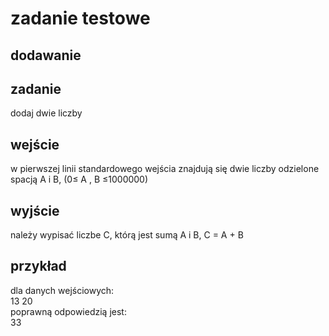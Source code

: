 # zadanie testowe
## dodawanie
## zadanie
dodaj dwie liczby
## wejście 
w pierwszej linii standardowego wejścia znajdują się dwie liczby odzielone spacją A i B, (0≤ A , B ≤1000000)
## wyjście
należy wypisać liczbe C, którą jest sumą A i B, C = A + B
## przykład
dla danych wejściowych: <br>
13 20 <br>
poprawną odpowiedzią jest: <br>
33